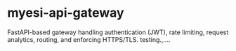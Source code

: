 # myesi-api-gateway
FastAPI-based gateway handling authentication (JWT), rate limiting, request analytics, routing, and enforcing HTTPS/TLS.
testing.,....
